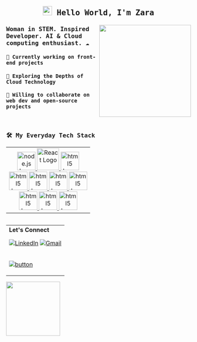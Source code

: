 
## <samp><p align="center"><img src="https://user-images.githubusercontent.com/42378118/110234147-e3259600-7f4e-11eb-95be-0c4047144dea.gif" width="25"/> Hello World, I'm Zara </p></samp>

<p align="right">
  <a target="_blank" href="https://github.com/user-attachments/assets/55707eaf-7ef6-4f01-b765-84efa02c54f3">
    <img align="right" src="https://github.com/user-attachments/assets/55707eaf-7ef6-4f01-b765-84efa02c54f3" width="250" />
  </a>
</p>

### <samp>Woman in STEM. Inspired Developer. AI & Cloud computing enthusiast. ☁️</p>

#### <samp>🎨 Currently working on front-end projects</samp>
#### <samp>🌱 Exploring the Depths of Cloud Technology</samp>
#### <samp>🔗 Willing to collaborate on web dev and open-source projects</samp>
<br />

### <samp>🛠️ My Everyday Tech Stack</samp>

<table>
  <tbody>
    <tr>
      <td valign="top" width="100%">
        <div align="center">
          <a href="https://github.com/harish-sethuraman/readme-components">
            <img src="https://readme-components.vercel.app/api?component=logo&logo=node.js&text=false&fill=68a063" alt="node.js Logo" width="50"/>
            <img src="https://readme-components.vercel.app/api?component=logo&logo=react&text=false&animation=spin&fill=61dafb" alt="React Logo" width="60"/>
            <img src="https://readme-components.vercel.app/api?component=logo&logo=html5&text=false&fill=f06529" alt="html5 Logo" width="50"/> <br />
            <img src="https://readme-components.vercel.app/api?component=logo&logo=css3&text=false&fill=f06529" alt="html5 Logo" width="50"/>
            <img src="https://readme-components.vercel.app/api?component=logo&logo=javascript&text=false&fill=f06529" alt="html5 Logo" width="50"/>
            <img src="https://readme-components.vercel.app/api?component=logo&logo=github&text=false&fill=f06529" alt="html5 Logo" width="50"/>
            <img src="https://readme-components.vercel.app/api?component=logo&logo=git&text=false&fill=f06529" alt="html5 Logo" width="50"/> <br />
            <img src="https://readme-components.vercel.app/api?component=logo&logo=c++&text=false&fill=f06529" alt="html5 Logo" width="50"/>
            <img src="https://readme-components.vercel.app/api?component=logo&logo=python&text=false&fill=f06529" alt="html5 Logo" width="50"/>
            <img src="https://readme-components.vercel.app/api?component=logo&logo=latex&text=false&fill=f06529" alt="html5 Logo" width="50"/>
          </a>
        </div>
      </td>
    </tr>
  </tbody>
</table>

<table align="right">
<tbody>
  <tr>
  <td>
    <b>Let's Connect</b>
    
[![LinkedIn](https://img.shields.io/badge/linkedin-%230077B5.svg?style=for-the-badge&logo=linkedin&logoColor=white)](https://www.linkedin.com/in/zarafarrukh)
[![Gmail](https://img.shields.io/badge/Gmail-D14836?style=for-the-badge&logo=gmail&logoColor=white)](mailto:zfausksa@gmail.com)
</tr>
  </td>
<tr>
  <td>
    
[![button](https://readme-components.vercel.app/api?component=button&text=Website&fill=d47d9d&textfill=white&size=small)](https://zarafarrukh.github.io/)

  </td>
  
  </tr>
</tbody>
</table>
<br />

<a href="https://git.io/streak-stats">
  <img height=147 align="left" src="https://streak-stats.demolab.com/?user=DenverCoder1&hide_border=true&theme=dracula&border_radius=25"/>
</a>
